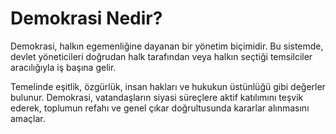 # Demokrasi Nedir?

Demokrasi, halkın egemenliğine dayanan bir yönetim biçimidir. Bu sistemde, devlet yöneticileri doğrudan halk tarafından veya halkın seçtiği temsilciler aracılığıyla iş başına gelir.

Temelinde eşitlik, özgürlük, insan hakları ve hukukun üstünlüğü gibi değerler bulunur. Demokrasi, vatandaşların siyasi süreçlere aktif katılımını teşvik ederek, toplumun refahı ve genel çıkar doğrultusunda kararlar alınmasını amaçlar.